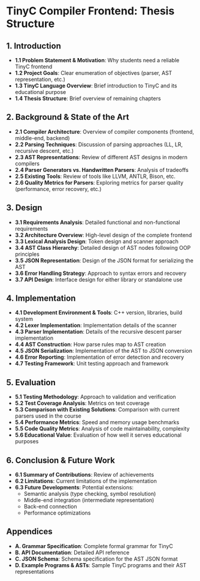 # TinyC Compiler Frontend: Thesis Structure

## 1. Introduction

- **1.1 Problem Statement & Motivation**: Why students need a reliable TinyC frontend
- **1.2 Project Goals**: Clear enumeration of objectives (parser, AST representation, etc.)
- **1.3 TinyC Language Overview**: Brief introduction to TinyC and its educational purpose
- **1.4 Thesis Structure**: Brief overview of remaining chapters

## 2. Background & State of the Art

- **2.1 Compiler Architecture**: Overview of compiler components (frontend, middle-end, backend)
- **2.2 Parsing Techniques**: Discussion of parsing approaches (LL, LR, recursive descent, etc.)
- **2.3 AST Representations**: Review of different AST designs in modern compilers
- **2.4 Parser Generators vs. Handwritten Parsers**: Analysis of tradeoffs
- **2.5 Existing Tools**: Review of tools like LLVM, ANTLR, Bison, etc.
- **2.6 Quality Metrics for Parsers**: Exploring metrics for parser quality (performance, error recovery, etc.)

## 3. Design

- **3.1 Requirements Analysis**: Detailed functional and non-functional requirements
- **3.2 Architecture Overview**: High-level design of the complete frontend
- **3.3 Lexical Analysis Design**: Token design and scanner approach
- **3.4 AST Class Hierarchy**: Detailed design of AST nodes following OOP principles
- **3.5 JSON Representation**: Design of the JSON format for serializing the AST
- **3.6 Error Handling Strategy**: Approach to syntax errors and recovery
- **3.7 API Design**: Interface design for either library or standalone use

## 4. Implementation

- **4.1 Development Environment & Tools**: C++ version, libraries, build system
- **4.2 Lexer Implementation**: Implementation details of the scanner
- **4.3 Parser Implementation**: Details of the recursive descent parser implementation
- **4.4 AST Construction**: How parse rules map to AST creation
- **4.5 JSON Serialization**: Implementation of the AST to JSON conversion
- **4.6 Error Reporting**: Implementation of error detection and recovery
- **4.7 Testing Framework**: Unit testing approach and framework

## 5. Evaluation

- **5.1 Testing Methodology**: Approach to validation and verification
- **5.2 Test Coverage Analysis**: Metrics on test coverage
- **5.3 Comparison with Existing Solutions**: Comparison with current parsers used in the course
- **5.4 Performance Metrics**: Speed and memory usage benchmarks
- **5.5 Code Quality Metrics**: Analysis of code maintainability, complexity
- **5.6 Educational Value**: Evaluation of how well it serves educational purposes

## 6. Conclusion & Future Work

- **6.1 Summary of Contributions**: Review of achievements
- **6.2 Limitations**: Current limitations of the implementation
- **6.3 Future Developments**: Potential extensions:
    - Semantic analysis (type checking, symbol resolution)
    - Middle-end integration (intermediate representation)
    - Back-end connection
    - Performance optimizations

## Appendices

- **A. Grammar Specification**: Complete formal grammar for TinyC
- **B. API Documentation**: Detailed API reference
- **C. JSON Schema**: Schema specification for the AST JSON format
- **D. Example Programs & ASTs**: Sample TinyC programs and their AST representations
